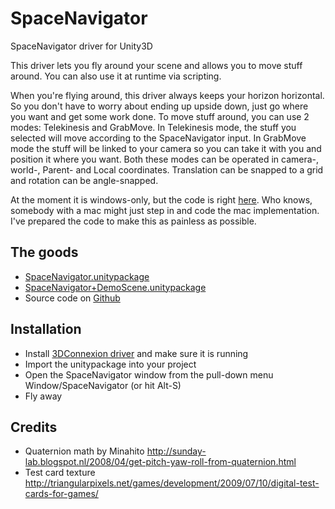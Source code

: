 SpaceNavigator
==============

SpaceNavigator driver for Unity3D

This driver lets you fly around your scene and allows you to move stuff around.
You can also use it at runtime via scripting.

When you're flying around, this driver always keeps your horizon horizontal.
So you don't have to worry about ending up upside down, just go where you want and get some work done.
To move stuff around, you can use 2 modes: Telekinesis and GrabMove.
In Telekinesis mode, the stuff you selected will move according to the SpaceNavigator input.
In GrabMove mode the stuff will be linked to your camera so you can take it with you and position it where you want.
Both these modes can be operated in camera-, world-, Parent- and Local coordinates.
Translation can be snapped to a grid and rotation can be angle-snapped.

At the moment it is windows-only, but the code is right [here](https://github.com/PatHightree/SpaceNavigator). 
Who knows, somebody with a mac might just step in and code the mac implementation. 
I've prepared the code to make this as painless as possible.

The goods
---------
- [SpaceNavigator.unitypackage](http://www.xs4all.nl/~hightree/Unity/SpaceNavigator/SpaceNavigator_2013-03-13.unitypackage)
- [SpaceNavigator+DemoScene.unitypackage](http://www.xs4all.nl/~hightree/Unity/SpaceNavigator/SpaceNavigator+demoscene_2013-03-13.unitypackage)
- Source code on [Github](https://github.com/PatHightree/SpaceNavigator)

Installation
------------
- Install [3DConnexion driver](http://www.3dconnexion.com/service/drivers.html) and make sure it is running
- Import the unitypackage into your project
- Open the SpaceNavigator window from the pull-down menu Window/SpaceNavigator (or hit Alt-S)
- Fly away

Credits
-------
- Quaternion math by Minahito
http://sunday-lab.blogspot.nl/2008/04/get-pitch-yaw-roll-from-quaternion.html
- Test card texture
http://triangularpixels.net/games/development/2009/07/10/digital-test-cards-for-games/
